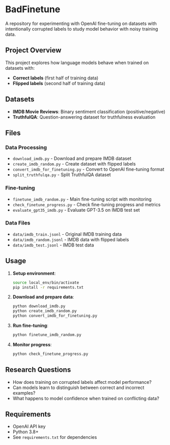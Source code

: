 # BadFinetune

A repository for experimenting with OpenAI fine-tuning on datasets with intentionally corrupted labels to study model behavior with noisy training data.

## Project Overview

This project explores how language models behave when trained on datasets with:
- **Correct labels** (first half of training data)
- **Flipped labels** (second half of training data)

## Datasets

- **IMDB Movie Reviews**: Binary sentiment classification (positive/negative)
- **TruthfulQA**: Question-answering dataset for truthfulness evaluation

## Files

### Data Processing
- `download_imdb.py` - Download and prepare IMDB dataset
- `create_imdb_random.py` - Create dataset with flipped labels
- `convert_imdb_for_finetuning.py` - Convert to OpenAI fine-tuning format
- `split_truthfulqa.py` - Split TruthfulQA dataset

### Fine-tuning
- `finetune_imdb_random.py` - Main fine-tuning script with monitoring
- `check_finetune_progress.py` - Check fine-tuning progress and metrics
- `evaluate_gpt35_imdb.py` - Evaluate GPT-3.5 on IMDB test set

### Data Files
- `data/imdb_train.jsonl` - Original IMDB training data
- `data/imdb_random.jsonl` - IMDB data with flipped labels
- `data/imdb_test.jsonl` - IMDB test data

## Usage

1. **Setup environment**:
   ```bash
   source local_env/bin/activate
   pip install -r requirements.txt
   ```

2. **Download and prepare data**:
   ```bash
   python download_imdb.py
   python create_imdb_random.py
   python convert_imdb_for_finetuning.py
   ```

3. **Run fine-tuning**:
   ```bash
   python finetune_imdb_random.py
   ```

4. **Monitor progress**:
   ```bash
   python check_finetune_progress.py
   ```

## Research Questions

- How does training on corrupted labels affect model performance?
- Can models learn to distinguish between correct and incorrect examples?
- What happens to model confidence when trained on conflicting data?

## Requirements

- OpenAI API key
- Python 3.8+
- See `requirements.txt` for dependencies 